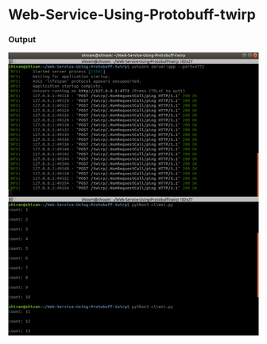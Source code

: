 # Web-Service-Using-Protobuff-twirp

### Output
  <img src="https://github.com/ShRajSh/Web-Service-Using-Protobuff-twirp/blob/main/Proto_Out.png" />
